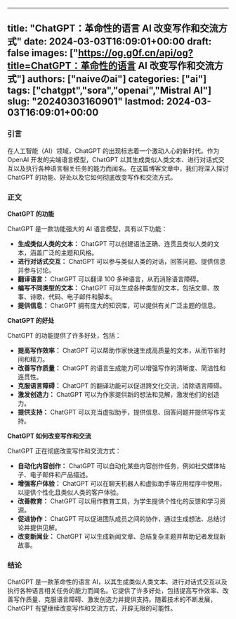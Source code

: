 
---
title: "ChatGPT：革命性的语言 AI 改变写作和交流方式"
date: 2024-03-03T16:09:01+00:00
draft: false
images: ["https://og.g0f.cn/api/og?title=ChatGPT：革命性的语言 AI 改变写作和交流方式"]
authors: ["naiveのai"]
categories: ["ai"]
tags: ["chatgpt","sora","openai","Mistral AI"]
slug: "20240303160901"
lastmod: 2024-03-03T16:09:01+00:00
---
### 引言

在人工智能（AI）领域，ChatGPT 的出现标志着一个激动人心的新时代。作为 OpenAI 开发的尖端语言模型，ChatGPT 以其生成类似人类文本、进行对话式交互以及执行各种语言相关任务的能力而闻名。在这篇博客文章中，我们将深入探讨 ChatGPT 的功能、好处以及它如何彻底改变写作和交流方式。

### 正文

**ChatGPT 的功能**

ChatGPT 是一款功能强大的 AI 语言模型，具有以下功能：

- **生成类似人类的文本：** ChatGPT 可以创建语法正确、连贯且类似人类的文本，涵盖广泛的主题和风格。
- **进行对话式交互：** ChatGPT 可以参与类似人类的对话，回答问题、提供信息并参与讨论。
- **翻译语言：** ChatGPT 可以翻译 100 多种语言，从而消除语言障碍。
- **编写不同类型的文本：** ChatGPT 可以生成各种类型的文本，包括文章、故事、诗歌、代码、电子邮件和脚本。
- **提供信息：** ChatGPT 拥有庞大的知识库，可以提供有关广泛主题的信息。

**ChatGPT 的好处**

ChatGPT 的功能提供了许多好处，包括：

- **提高写作效率：** ChatGPT 可以帮助作家快速生成高质量的文本，从而节省时间和精力。
- **改善写作质量：** ChatGPT 的语言生成能力可以增强写作的清晰度、简洁性和连贯性。
- **克服语言障碍：** ChatGPT 的翻译功能可以促进跨文化交流，消除语言障碍。
- **激发创造力：** ChatGPT 可以为作家提供新的想法和见解，激发他们的创造力。
- **提供支持：** ChatGPT 可以充当虚拟助手，提供信息、回答问题并提供写作支持。

**ChatGPT 如何改变写作和交流**

ChatGPT 正在彻底改变写作和交流方式：

- **自动化内容创作：** ChatGPT 可以自动化某些内容创作任务，例如社交媒体帖子、电子邮件和产品描述。
- **增强客户体验：** ChatGPT 可以在聊天机器人和虚拟助手等应用程序中使用，以提供个性化且类似人类的客户体验。
- **改善教育：** ChatGPT 可以用作教育工具，为学生提供个性化的反馈和学习资源。
- **促进协作：** ChatGPT 可以促进团队成员之间的协作，通过生成想法、总结讨论并提供见解。
- **改变新闻业：** ChatGPT 可以生成新闻文章、总结复杂主题并帮助记者发现新故事。

### 结论

ChatGPT 是一款革命性的语言 AI，以其生成类似人类文本、进行对话式交互以及执行各种语言相关任务的能力而闻名。它提供了许多好处，包括提高写作效率、改善写作质量、克服语言障碍、激发创造力并提供支持。随着技术的不断发展，ChatGPT 有望继续改变写作和交流方式，开辟无限的可能性。